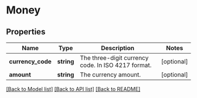 # Money

## Properties
Name | Type | Description | Notes
------------ | ------------- | ------------- | -------------
**currency_code** | **string** | The three-digit currency code. In ISO 4217 format. | [optional] 
**amount** | **string** | The currency amount. | [optional] 

[[Back to Model list]](../README.md#documentation-for-models) [[Back to API list]](../README.md#documentation-for-api-endpoints) [[Back to README]](../README.md)


